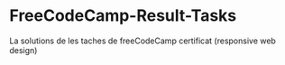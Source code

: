 # FreeCodeCamp-Result-Tasks
La solutions de les taches de freeCodeCamp certificat (responsive web design)
